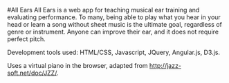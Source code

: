 #All Ears
All Ears is a web app for teaching musical ear training and evaluating performance. To many, being able to play what you hear in your head or learn a song without sheet music is the ultimate goal, regardless of genre or instrument. Anyone can improve their ear, and it does not require perfect pitch.

Development tools used: HTML/CSS, Javascript, JQuery, Angular.js, D3.js.

Uses a virtual piano in the browser, adapted from http://jazz-soft.net/doc/JZZ/.
